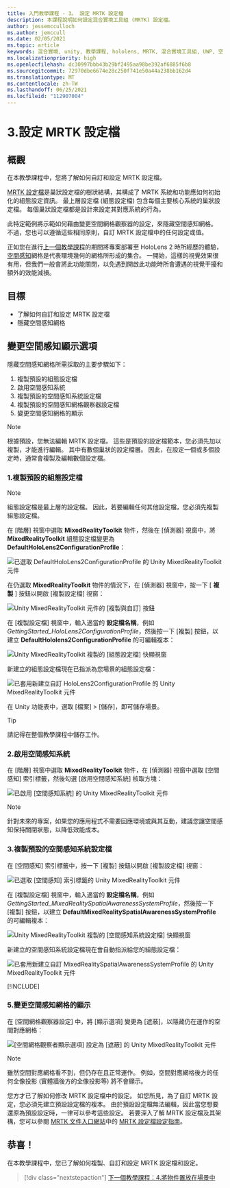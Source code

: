 ```yaml
---
title: 入門教學課程 - 3。 設定 MRTK 設定檔
description: 本課程說明如何設定混合實境工具組 (MRTK) 設定檔。
author: jessemcculloch
ms.author: jemccull
ms.date: 02/05/2021
ms.topic: article
keywords: 混合實境, unity, 教學課程, hololens, MRTK, 混合實境工具組, UWP, 空間感知
ms.localizationpriority: high
ms.openlocfilehash: dc30997bbb43b29bf2495aa98be392af6885f6b8
ms.sourcegitcommit: 72970dbe6674e28c250f741e50a44a238bb162d4
ms.translationtype: MT
ms.contentlocale: zh-TW
ms.lasthandoff: 06/25/2021
ms.locfileid: "112907004"
---
```

# <a name="3-configuring-the-mrtk-profiles"></a>3.設定 MRTK 設定檔

## <a name="overview"></a>概觀

在本教學課程中，您將了解如何自訂和設定 MRTK 設定檔。

<a href="/windows/mixed-reality/mrtk-unity/features/profiles/profiles" target="_blank">MRTK 設定檔</a>是巢狀設定檔的樹狀結構，其構成了 MRTK 系統和功能應如何初始化的組態設定資訊。 最上層設定檔 (組態設定檔) 包含每個主要核心系統的巢狀設定檔。 每個巢狀設定檔都是設計來設定其對應系統的行為。

此特定範例將示範如何藉由變更空間網格觀察器的設定，來隱藏空間感知網格。 不過，您也可以遵循這些相同原則，自訂 MRTK 設定檔中的任何設定或值。

正如您在進行[上一個教學課程](mr-learning-base-02.md#congratulations)的期間將專案部署至 HoloLens 2 時所經歷的體驗，<a href="/windows/mixed-reality/mrtk-unity/features/spatial-awareness/spatial-awareness-getting-started" target="_blank">空間感知</a>網格是代表環境幾何的網格所形成的集合。 一開始，這樣的視覺效果很有用，但我們一般會將此功能關閉，以免遇到開啟此功能時所會遭遇的視覺干擾和額外的效能減損。

## <a name="objectives"></a>目標

* 了解如何自訂和設定 MRTK 設定檔
* 隱藏空間感知網格

## <a name="changing-the-spatial-awareness-display-option"></a>變更空間感知顯示選項

隱藏空間感知網格所需採取的主要步驟如下：

1. 複製預設的組態設定檔
2. 啟用空間感知系統
3. 複製預設的空間感知系統設定檔
4. 複製預設的空間感知網格觀察器設定檔
5. 變更空間感知網格的顯示

> [!NOTE]
> 根據預設，您無法編輯 MRTK 設定檔。 這些是預設的設定檔範本，您必須先加以複製，才能進行編輯。 其中有數個巢狀的設定檔層。 因此，在設定一個或多個設定時，通常會複製及編輯數個設定檔。

### <a name="1-clone-the-default-configuration-profile"></a>1.複製預設的組態設定檔

> [!NOTE]
> 組態設定檔是最上層的設定檔。 因此，若要編輯任何其他設定檔，您必須先複製組態設定檔。

在 [階層] 視窗中選取 **MixedRealityToolkit** 物件，然後在 [偵測器] 視窗中，將 **MixedRealityToolkit** 組態設定檔變更為 **DefaultHoloLens2ConfigurationProfile**：

![已選取 DefaultHoloLens2ConfigurationProfile 的 Unity MixedRealityToolkit 元件](images/mr-learning-base/base-03-section1-step1-1.png)

在仍選取 **MixedRealityToolkit** 物件的情況下，在 [偵測器] 視窗中，按一下 [ **複製** ] 按鈕以開啟 [複製設定檔] 視窗：

![Unity MixedRealityToolkit 元件的 [複製與自訂] 按鈕](images/mr-learning-base/base-03-section1-step1-2.png)

在 [複製設定檔] 視窗中，輸入適當的 **設定檔名稱**，例如 _GettingStarted_HoloLens2ConfigurationProfile_，然後按一下 [複製] 按鈕，以建立 **DefaultHololens2ConfigurationProfile** 的可編輯複本：

![Unity MixedRealityToolkit 複製的 [組態設定檔] 快顯視窗](images/mr-learning-base/base-03-section1-step1-3.png)

新建立的組態設定檔現在已指派為您場景的組態設定檔：

![已套用新建立自訂 HoloLens2ConfigurationProfile 的 Unity MixedRealityToolkit 元件](images/mr-learning-base/base-03-section1-step1-4.png)

在 Unity 功能表中，選取 [檔案] > [儲存]，即可儲存場景。

> [!TIP]
> 請記得在整個教學課程中儲存工作。

### <a name="2-enable-the-spatial-awareness-system"></a>2.啟用空間感知系統

在 [階層] 視窗中選取 **MixedRealityToolkit** 物件，在 [偵測器] 視窗中選取 [空間感知] 索引標籤，然後勾選 [啟用空間感知系統] 核取方塊：

![已啟用 [空間感知系統] 的 Unity MixedRealityToolkit 元件](images/mr-learning-base/base-03-section1-step2-1.png)

> [!NOTE]
> 針對未來的專案，如果您的應用程式不需要回應環境或與其互動，建議您讓空間感知保持關閉狀態，以降低效能成本。

### <a name="3-clone-the-default-spatial-awareness-system-profile"></a>3.複製預設的空間感知系統設定檔

在 [空間感知] 索引標籤中，按一下 [複製] 按鈕以開啟 [複製設定檔] 視窗：

![已選取 [空間感知] 索引標籤的 Unity MixedRealityToolkit 元件](images/mr-learning-base/base-03-section1-step3-1.png)

在 [複製設定檔] 視窗中，輸入適當的 **設定檔名稱**，例如 _GettingStarted_MixedRealitySpatialAwarenessSystemProfile_，然後按一下 [複製] 按鈕，以建立 **DefaultMixedRealitySpatialAwarenessSystemProfile** 的可編輯複本：

![Unity MixedRealityToolkit 複製的 [空間感知系統設定檔] 快顯視窗](images/mr-learning-base/base-03-section1-step3-2.png)

新建立的空間感知系統設定檔現在會自動指派給您的組態設定檔：

![已套用新建立自訂 MixedRealitySpatialAwarenessSystemProfile 的 Unity MixedRealityToolkit 元件](images/mr-learning-base/base-03-section1-step3-3.png)

[!INCLUDE[](includes/configuring-profile.md)]

### <a name="5-change-the-visibility-of-the-spatial-awareness-mesh"></a>5.變更空間感知網格的顯示

在 [空間網格觀察器設定] 中，將 [顯示選項] 變更為 [遮蔽]，以隱藏仍在運作的空間對應網格：

![[空間網格觀察者顯示選項] 設定為 [遮蔽] 的 Unity MixedRealityToolkit 元件](images/mr-learning-base/base-03-section1-step5-1.png)

> [!NOTE]
> 雖然空間對應網格看不到，但仍存在且正常運作。 例如，空間對應網格後方的任何全像投影 (實體牆後方的全像投影等) 將不會顯示。

您方才已了解如何修改 MRTK 設定檔中的設定。 如您所見，為了自訂 MRTK 設定，您必須先建立預設設定檔的複本。 由於預設設定檔無法編輯，因此當您想要還原為預設設定時，一律可以參考這些設定。 若要深入了解 MRTK 設定檔及其架構，您可以參閱 [MRTK 文件入口網站](/windows/mixed-reality/mrtk-unity)中的 [MRTK 設定檔設定指南](/windows/mixed-reality/mrtk-unity/configuration/mixed-reality-configuration-guide)。

## <a name="congratulations"></a>恭喜！

在本教學課程中，您已了解如何複製、自訂和設定 MRTK 設定檔和設定。

> [!div class="nextstepaction"]
> [下一個教學課程：4.將物件置放在場景中](mr-learning-base-04.md)